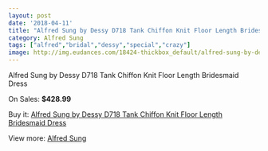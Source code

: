 ```yaml
---
layout: post
date: '2018-04-11'
title: "Alfred Sung by Dessy D718 Tank Chiffon Knit Floor Length Bridesmaid Dress"
category: Alfred Sung
tags: ["alfred","bridal","dessy","special","crazy"]
image: http://img.eudances.com/18424-thickbox_default/alfred-sung-by-dessy-d718-tank-chiffon-knit-floor-length-bridesmaid-dress.jpg
---
```

Alfred Sung by Dessy D718 Tank Chiffon Knit Floor Length Bridesmaid Dress

On Sales: **$428.99**
<a href="https://www.eudances.com/en/alfred-sung/5432-alfred-sung-by-dessy-d718-tank-chiffon-knit-floor-length-bridesmaid-dress.html"><amp-img layout="responsive" width="600" height="600" src="//img.eudances.com/18424-thickbox_default/alfred-sung-by-dessy-d718-tank-chiffon-knit-floor-length-bridesmaid-dress.jpg" alt="Alfred Sung by Dessy D718 Tank Chiffon Knit Floor Length Bridesmaid Dress 0" /></a>
<a href="https://www.eudances.com/en/alfred-sung/5432-alfred-sung-by-dessy-d718-tank-chiffon-knit-floor-length-bridesmaid-dress.html"><amp-img layout="responsive" width="600" height="600" src="//img.eudances.com/18425-thickbox_default/alfred-sung-by-dessy-d718-tank-chiffon-knit-floor-length-bridesmaid-dress.jpg" alt="Alfred Sung by Dessy D718 Tank Chiffon Knit Floor Length Bridesmaid Dress 1" /></a>

Buy it: [Alfred Sung by Dessy D718 Tank Chiffon Knit Floor Length Bridesmaid Dress](https://www.eudances.com/en/alfred-sung/5432-alfred-sung-by-dessy-d718-tank-chiffon-knit-floor-length-bridesmaid-dress.html "Alfred Sung by Dessy D718 Tank Chiffon Knit Floor Length Bridesmaid Dress")

View more: [Alfred Sung](https://www.eudances.com/en/52-alfred-sung "Alfred Sung")